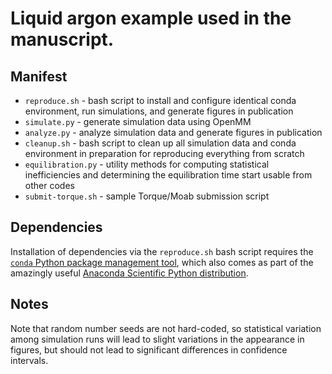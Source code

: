 # Liquid argon example used in the manuscript.

## Manifest

* `reproduce.sh` - bash script to install and configure identical conda environment, run simulations, and generate figures in publication
* `simulate.py` - generate simulation data using OpenMM
* `analyze.py` - analyze simulation data and generate figures in publication
* `cleanup.sh` - bash script to clean up all simulation data and conda environment in preparation for reproducing everything from scratch
* `equilibration.py` - utility methods for computing statistical inefficiencies and determining the equilibration time start usable from other codes
* `submit-torque.sh` - sample Torque/Moab submission script

## Dependencies

Installation of dependencies via the `reproduce.sh` bash script requires the [`conda` Python package management tool](http://conda.pydata.org/docs/), which also comes as part of the amazingly useful [Anaconda Scientific Python distribution](https://store.continuum.io/cshop/anaconda/).

## Notes

Note that random number seeds are not hard-coded, so statistical variation among simulation runs will lead to slight variations in the appearance in figures, but should not lead to significant differences in confidence intervals.

